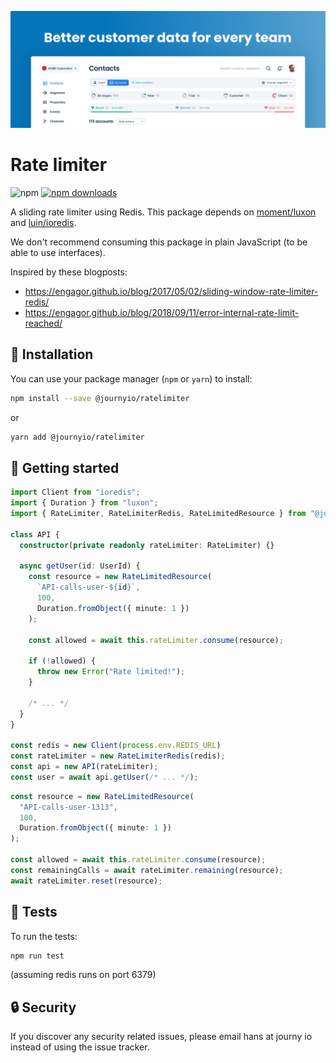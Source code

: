 [![journy.io](https://raw.githubusercontent.com/journy-io/brand/main/githubbanner.png)](https://journy.io/?utm_source=github&utm_content=readme-ratelimiter)

# Rate limiter

![npm](https://img.shields.io/npm/v/@journyio/ratelimiter?color=%234d84f5&style=flat-square)
[![npm downloads](https://img.shields.io/npm/dm/@journyio/ratelimiter?style=flat-square)](https://www.npmjs.com/package/@journyio/ratelimiter)

A sliding rate limiter using Redis. This package depends on [moment/luxon](https://github.com/moment/luxon) and [luin/ioredis](https://github.com/luin/ioredis).

We don't recommend consuming this package in plain JavaScript (to be able to use interfaces).

Inspired by these blogposts:
* https://engagor.github.io/blog/2017/05/02/sliding-window-rate-limiter-redis/
* https://engagor.github.io/blog/2018/09/11/error-internal-rate-limit-reached/

## 💾 Installation

You can use your package manager (`npm` or `yarn`) to install:

```bash
npm install --save @journyio/ratelimiter
```
or
```bash
yarn add @journyio/ratelimiter
```

## 🔌 Getting started

```ts
import Client from "ioredis";
import { Duration } from "luxon";
import { RateLimiter, RateLimiterRedis, RateLimitedResource } from "@journyio/ratelimiter";

class API {
  constructor(private readonly rateLimiter: RateLimiter) {}

  async getUser(id: UserId) {
    const resource = new RateLimitedResource(
      `API-calls-user-${id}`,
      100,
      Duration.fromObject({ minute: 1 })
    );

    const allowed = await this.rateLimiter.consume(resource);

    if (!allowed) {
      throw new Error("Rate limited!");
    }

    /* ... */
  }
}

const redis = new Client(process.env.REDIS_URL)
const rateLimiter = new RateLimiterRedis(redis);
const api = new API(rateLimiter);
const user = await api.getUser(/* ... */);
```

```ts
const resource = new RateLimitedResource(
  "API-calls-user-1313",
  100,
  Duration.fromObject({ minute: 1 })
);

const allowed = await this.rateLimiter.consume(resource);
const remainingCalls = await rateLimiter.remaining(resource);
await rateLimiter.reset(resource);
```

## 💯 Tests

To run the tests:

```bash
npm run test
```

(assuming redis runs on port 6379)

## 🔒 Security

If you discover any security related issues, please email hans at journy io instead of using the issue tracker.
